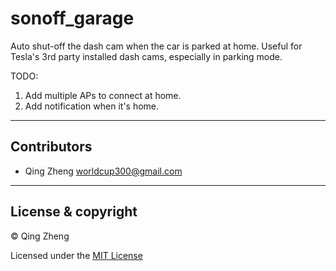 # sonoff_garage
Auto shut-off the dash cam when the car is parked at home.  Useful for Tesla's 3rd party installed dash cams, especially in parking mode.

TODO:
1) Add multiple APs to connect at home.
2) Add notification when it's home.

---
## Contributors
- Qing Zheng <worldcup300@gmail.com>

---
## License & copyright

© Qing Zheng

Licensed under the [MIT License](LICENSE)
